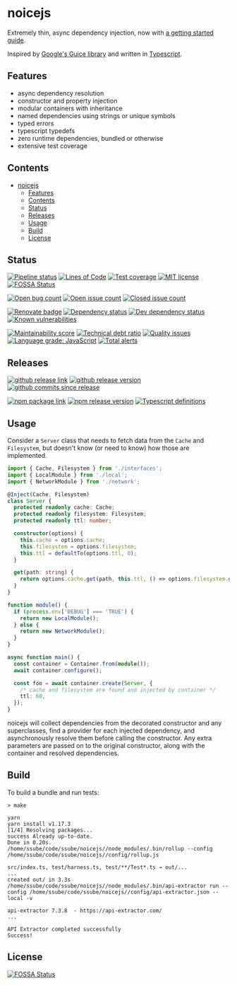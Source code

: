 # noicejs

Extremely thin, async dependency injection, now with
[a getting started guide](https://ssube.github.io/noicejs/getting-started).

Inspired by [Google's Guice library](https://github.com/google/guice) and written in
[Typescript](https://www.typescriptlang.org/).

## Features

- async dependency resolution
- constructor and property injection
- modular containers with inheritance
- named dependencies using strings or unique symbols
- typed errors
- typescript typedefs
- zero runtime dependencies, bundled or otherwise
- extensive test coverage

## Contents

- [noicejs](#noicejs)
  - [Features](#features)
  - [Contents](#contents)
  - [Status](#status)
  - [Releases](#releases)
  - [Usage](#usage)
  - [Build](#build)
  - [License](#license)

## Status

[![Pipeline status](https://img.shields.io/gitlab/pipeline/ssube/noicejs.svg?gitlab_url=https%3A%2F%2Fgit.apextoaster.com&logo=gitlab)](https://git.apextoaster.com/ssube/noicejs/commits/master)
[![Lines of Code](https://sonarcloud.io/api/project_badges/measure?project=ssube_noicejs&metric=ncloc)](https://sonarcloud.io/dashboard?id=ssube_noicejs)
[![Test coverage](https://codecov.io/gh/ssube/noicejs/branch/master/graph/badge.svg)](https://codecov.io/gh/ssube/noicejs)
[![MIT license](https://img.shields.io/github/license/ssube/noicejs.svg)](https://github.com/ssube/noicejs/blob/master/LICENSE.md)
[![FOSSA Status](https://app.fossa.com/api/projects/git%2Bgithub.com%2Fssube%2Fnoicejs.svg?type=shield)](https://app.fossa.com/projects/git%2Bgithub.com%2Fssube%2Fnoicejs?ref=badge_shield)

[![Open bug count](https://img.shields.io/github/issues-raw/ssube/noicejs/type-bug.svg)](https://github.com/ssube/noicejs/issues?q=is%3Aopen+is%3Aissue+label%3Atype%2Fbug)
[![Open issue count](https://img.shields.io/github/issues-raw/ssube/noicejs.svg)](https://github.com/ssube/noicejs/issues?q=is%3Aopen+is%3Aissue)
[![Closed issue count](https://img.shields.io/github/issues-closed-raw/ssube/noicejs.svg)](https://github.com/ssube/noicejs/issues?q=is%3Aissue+is%3Aclosed)

[![Renovate badge](https://badges.renovateapi.com/github/ssube/noicejs)](https://renovatebot.com)
[![Dependency status](https://img.shields.io/david/ssube/noicejs.svg)](https://david-dm.org/ssube/noicejs)
[![Dev dependency status](https://img.shields.io/david/dev/ssube/noicejs.svg)](https://david-dm.org/ssube/noicejs?type=dev)
[![Known vulnerabilities](https://snyk.io/test/github/ssube/noicejs/badge.svg)](https://snyk.io/test/github/ssube/noicejs)

[![Maintainability score](https://api.codeclimate.com/v1/badges/5d4326d6f68a2fa137cd/maintainability)](https://codeclimate.com/github/ssube/noicejs/maintainability)
[![Technical debt ratio](https://img.shields.io/codeclimate/tech-debt/ssube/noicejs.svg)](https://codeclimate.com/github/ssube/noicejs/trends/technical_debt)
[![Quality issues](https://img.shields.io/codeclimate/issues/ssube/noicejs.svg)](https://codeclimate.com/github/ssube/noicejs/issues)
[![Language grade: JavaScript](https://img.shields.io/lgtm/grade/javascript/g/ssube/noicejs.svg?logo=lgtm)](https://lgtm.com/projects/g/ssube/noicejs/context:javascript)
[![Total alerts](https://img.shields.io/lgtm/alerts/g/ssube/noicejs.svg)](https://lgtm.com/projects/g/ssube/noicejs/alerts/)

## Releases

[![github release link](https://img.shields.io/badge/github-release-blue?logo=github)](https://github.com/ssube/noicejs/releases)
[![github release version](https://img.shields.io/github/tag/ssube/noicejs.svg)](https://github.com/ssube/noicejs/releases)
[![github commits since release](https://img.shields.io/github/commits-since/ssube/noicejs/v2.5.2.svg)](https://github.com/ssube/noicejs/compare/v2.5.2...master)

[![npm package link](https://img.shields.io/badge/npm-package-blue?logo=npm)](https://www.npmjs.com/package/noicejs)
[![npm release version](https://img.shields.io/npm/v/noicejs.svg)](https://www.npmjs.com/package/noicejs)
[![Typescript definitions](https://img.shields.io/npm/types/noicejs.svg)](https://www.npmjs.com/package/noicejs)

## Usage

Consider a `Server` class that needs to fetch data from the `Cache` and `Filesystem`, but doesn't know (or need to
know) how those are implemented.

```typescript
import { Cache, Filesystem } from './interfaces';
import { LocalModule } from './local';
import { NetworkModule } from './network';

@Inject(Cache, Filesystem)
class Server {
  protected readonly cache: Cache;
  protected readonly filesystem: Filesystem;
  protected readonly ttl: number;

  constructor(options) {
    this.cache = options.cache;
    this.filesystem = options.filesystem;
    this.ttl = defaultTo(options.ttl, 0);
  }

  get(path: string) {
    return options.cache.get(path, this.ttl, () => options.filesystem.get(path));
  }
}

function module() {
  if (process.env['DEBUG'] === 'TRUE') {
    return new LocalModule();
  } else {
    return new NetworkModule();
  }
}

async function main() {
  const container = Container.from(module());
  await container.configure();

  const foo = await container.create(Server, {
    /* cache and filesystem are found and injected by container */
    ttl: 60,
  });
}
```

noicejs will collect dependencies from the decorated constructor and any superclasses, find a provider for each
injected dependency, and asynchronously resolve them before calling the constructor. Any extra parameters are passed
on to the original constructor, along with the container and resolved dependencies.

## Build

To build a bundle and run tests:

```shell
> make

yarn
yarn install v1.17.3
[1/4] Resolving packages...
success Already up-to-date.
Done in 0.20s.
/home/ssube/code/ssube/noicejs//node_modules/.bin/rollup --config /home/ssube/code/ssube/noicejs//config/rollup.js

src/index.ts, test/harness.ts, test/**/Test*.ts → out/...
...
created out/ in 3.3s
/home/ssube/code/ssube/noicejs//node_modules/.bin/api-extractor run --config /home/ssube/code/ssube/noicejs//config/api-extractor.json --local -v

api-extractor 7.3.8  - https://api-extractor.com/
...

API Extractor completed successfully
Success!
```

## License

[![FOSSA Status](https://app.fossa.io/api/projects/git%2Bgithub.com%2Fssube%2Fnoicejs.svg?type=large)](https://app.fossa.io/projects/git%2Bgithub.com%2Fssube%2Fnoicejs?ref=badge_large)
